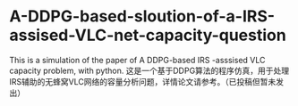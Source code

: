 # A-DDPG-based-sloution-of-a-IRS-assised-VLC-net-capacity-question
This is a simulation of the paper of A DDPG-based IRS -asssised VLC capacity problem, with python.
这是一个基于DDPG算法的程序仿真，用于处理IRS辅助的无蜂窝VLC网络的容量分析问题，详情论文请参考。（已投稿但暂未发出）
